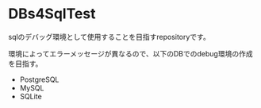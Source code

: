 # DBs4SqlTest

sqlのデバッグ環境として使用することを目指すrepositoryです。

環境によってエラーメッセージが異なるので、以下のDBでのdebug環境の作成を目指す。

* PostgreSQL
* MySQL
* SQLite
